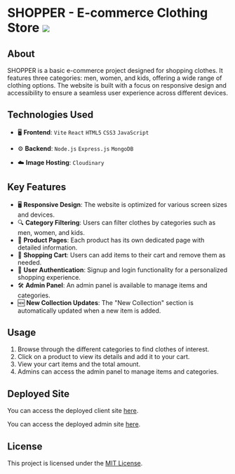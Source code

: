 # SHOPPER - E-commerce Clothing Store <img src="https://img.icons8.com/plasticine/24/000000/shopping-bag.png"/>

## About

SHOPPER is a basic e-commerce project designed for shopping clothes. It features three categories: men, women, and kids, offering a wide range of clothing options. The website is built with a focus on responsive design and accessibility to ensure a seamless user experience across different devices.

## Technologies Used

- 🖥️ **Frontend**:
 `Vite` `React` `HTML5` `CSS3` `JavaScript`

- ⚙️ **Backend**:
  `Node.js` `Express.js` `MongoDB`

- ☁️ **Image Hosting**:
  `Cloudinary`

## Key Features

- 🖥️ **Responsive Design**: The website is optimized for various screen sizes and devices.
- 🔍 **Category Filtering**: Users can filter clothes by categories such as men, women, and kids.
- 👕 **Product Pages**: Each product has its own dedicated page with detailed information.
- 🛒 **Shopping Cart**: Users can add items to their cart and remove them as needed.
- 👤 **User Authentication**: Signup and login functionality for a personalized shopping experience.
- 🛠️ **Admin Panel**: An admin panel is available to manage items and categories.
- 🆕 **New Collection Updates**: The "New Collection" section is automatically updated when a new item is added.

## Usage

1. Browse through the different categories to find clothes of interest.
2. Click on a product to view its details and add it to your cart.
3. View your cart items and the total amount.
4. Admins can access the admin panel to manage items and categories.

## Deployed Site

You can access the deployed client site [here](https://shopperclientkk.netlify.app).

You can access the deployed admin site [here](https://shopperadminkk.netlify.app/).

## License

This project is licensed under the [MIT License](LICENSE).

